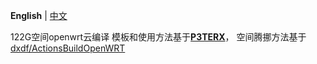 **English** | [中文](https://p3terx.com/archives/build-openwrt-with-github-actions.html)

122G空间openwrt云编译
模板和使用方法基于[**P3TERX**](https://p3terx.com)，
空间腾挪方法基于[dxdf/ActionsBuildOpenWRT]([(https://github.com/dxdf/ActionsBuildOpenWRT)])

